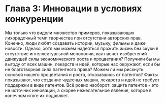 Глава 3: Инновации в условиях конкуренции
=========================================

Мы только что видели множество примеров, показывающих лихорадочный темп
творчества при отсутствии авторских прав. Конечно, люди любят создавать истории,
музыку, фильмы и даже новости. Однако, хотя мы можем надеяться прожить жизнь без
скуки в отсутствие интеллектуальной монополии, как насчет изобретений - движущей
силы экономического роста и процветания? Получили бы мы выгоду от всех машин,
лекарств и идей, которые нас окружают, если бы не благотворная сила патентного
права? Можем ли мы рискнуть основой нашего процветания и роста, отказавшись от
патентов? Факты показывают, что создание чудесных машин, лекарств и идей не
требует поддержки в виде патентов. Всё ровно наоборот: защита патентов - это не
источник инноваций, а скорее нежелательное явление, которое в конечном итоге их
подавляет.
